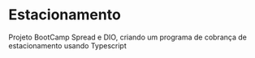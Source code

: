 # Estacionamento
Projeto BootCamp Spread e DIO, criando um programa de cobrança de estacionamento usando Typescript 

